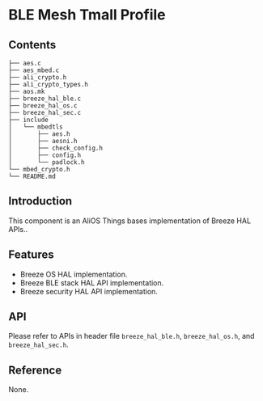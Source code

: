# BLE Mesh Tmall Profile

## Contents

```shell
├── aes.c
├── aes_mbed.c
├── ali_crypto.h
├── ali_crypto_types.h
├── aos.mk
├── breeze_hal_ble.c
├── breeze_hal_os.c
├── breeze_hal_sec.c
├── include
│   └── mbedtls
│       ├── aes.h
│       ├── aesni.h
│       ├── check_config.h
│       ├── config.h
│       └── padlock.h
└── mbed_crypto.h
└── README.md
```

## Introduction

This component is an AliOS Things bases implementation of Breeze HAL APIs..

## Features

- Breeze OS HAL implementation.
- Breeze BLE stack HAL API implementation.
- Breeze security HAL API implementation.

## API

Please refer to APIs in header file `breeze_hal_ble.h`, `breeze_hal_os.h`, and `breeze_hal_sec.h`.

## Reference

None.
